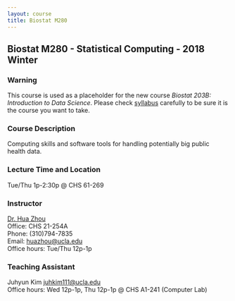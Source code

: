 ```yaml
---
layout: course
title: Biostat M280
---
```


## Biostat M280 - Statistical Computing - 2018 Winter

### Warning

This course is used as a placeholder for the new course _Biostat 203B: Introduction to Data Science_. Please check [syllabus](./syllabus.html) carefully to be sure it is the course you want to take.  

### Course Description

Computing skills and software tools for handling potentially big public health data.   

### Lecture Time and Location

Tue/Thu 1p-2:30p @ CHS 61-269    

### Instructor

[Dr. Hua Zhou](http://hua-zhou.github.io/)  
Office: CHS 21-254A  
Phone: (310)794-7835  
Email: <huazhou@ucla.edu>  
Office hours: Tue/Thu 12p-1p

### Teaching Assistant

Juhyun Kim <juhkim111@ucla.edu>  
Office hours: Wed 12p-1p, Thu 12p-1p @ CHS A1-241 (Computer Lab)   
